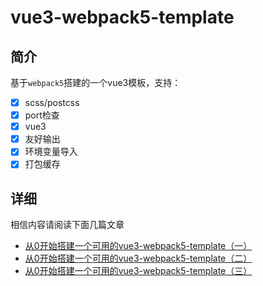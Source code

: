 # vue3-webpack5-template

## 简介
基于`webpack5`搭建的一个vue3模板，支持：
- [x]  scss/postcss
- [x]  port检查
- [x]  vue3
- [x]  友好输出
- [x]  环境变量导入
- [x]  打包缓存
## 详细
相信内容请阅读下面几篇文章
+ [从0开始搭建一个可用的vue3-webpack5-template（一）](https://juejin.cn/post/7004710821318115336)
+ [从0开始搭建一个可用的vue3-webpack5-template（二）](https://juejin.cn/post/7004833974652502047)
+ [从0开始搭建一个可用的vue3-webpack5-template（三）](https://juejin.cn/post/7004860251077869599)
